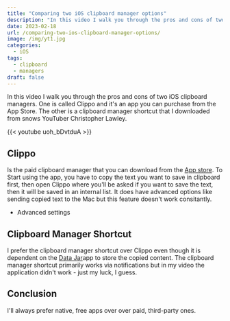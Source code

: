 ```yaml
---
title: "Comparing two iOS clipboard manager options"
description: "In this video I walk you through the pros and cons of two iOS clipboard managers. One is called Clippo and it's an app you can purchase from the App Store. The other is a clipboard manager shortcut that I downloaded from snows YouTuber Christopher Lawley."
date: 2023-02-18
url: /comparing-two-ios-clipboard-manager-options/
image: /img/yt1.jpg
categories:
  - iOS
tags:
  - clipboard
  - managers
draft: false
---
```


In this video I walk you through the pros and cons of two iOS clipboard managers. One is called Clippo and it's an app you can purchase from the App Store. The other is a clipboard manager shortcut that I downloaded from snows YouTuber Christopher Lawley.

<!--more-->

{{< youtube uoh_bDvtduA >}}

## Clippo
Is the paid clipboard manager that you can download from the [App store](https://apps.apple.com/us/app/clippo-clipboard-manager/id1092865336). To Start using the app, you have to copy the text you want to save in clipboard first, then open Clippo where you'll be asked if you want to save the text, then it will be saved in an internal list. It does have advanced options like sending copied text to the Mac but this feature doesn't work consitantly.  
- Advanced settings

## Clipboard Manager Shortcut
I prefer the clipboard manager shortcut over Clippo even though it is dependent on the [Data Jar](https://apps.apple.com/us/app/data-jar/id1453273600)app to store the copied content. The clipboard manager shortcut primarily works via notifications but in my video the application didn't work - just my luck, I guess.

## Conclusion
I'll always prefer native, free apps over over paid, third-party ones. 
